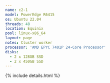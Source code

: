 ```yaml
---
name: c2-1
model: PowerEdge R6415
os: Ubuntu 22.04
threads: 48
location: Equinix
pool: linux-x86_64
layout: page
notes: Cluster worker
processor: 'AMD EPYC 7401P 24-Core Processor'
disks:
  - 2 x 128GB SSD
  - 2 x 450GB SSD
---
```

{% include details.html %} 

